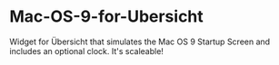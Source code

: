 # Mac-OS-9-for-Ubersicht
Widget for Übersicht that simulates the Mac OS 9 Startup Screen and includes an optional clock. It's scaleable!

